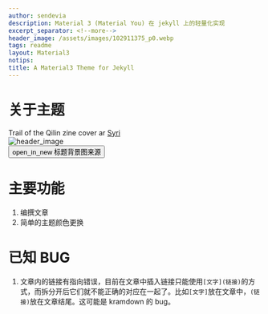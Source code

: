 ```yaml
---
author: sendevia
description: Material 3 (Material You) 在 jekyll 上的轻量化实现
excerpt_separator: <!--more-->
header_image: /assets/images/102911375_p0.webp
tags: readme
layout: Material3
notips: 
title: A Material3 Theme for Jekyll
---
```


# 关于主题

<material-card filled style="max-width: 50%;">
    <div class="header">
        <div id="content">
            <div id="text">
                <span id="header">Trail of the Qilin zine cover ar</span>
                <a href="https://www.pixiv.net/users/13070599" target="_blank">
                    <span id="subhead">Syri</span>
                </a>
            </div>
        </div>
  </div>
  <img src="{{ site.header_image }}" alt="header_image"/>
  <div class="actions">
    <button onclick="location.href='//pixiv.net/artworks/102911375'" icon>
        <span>open_in_new</span>
        标题背景图来源
    </button>
  </div>
</material-card>

# 主要功能

1. 编撰文章
2. 简单的主题颜色更换

# 已知 BUG

1. 文章内的链接有指向错误，目前在文章中插入链接只能使用`[文字](链接)`的方式，而拆分开后它们就不能正确的对应在一起了。比如`[文字]`放在文章中，`(链接)`放在文章结尾。这可能是 kramdown 的 bug。
